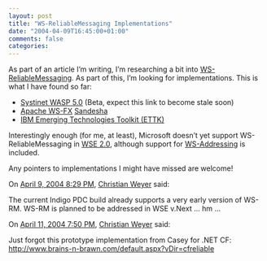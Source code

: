 ```yaml
---
layout: post
title: "WS-ReliableMessaging Implementations"
date: "2004-04-09T16:45:00+01:00"
comments: false
categories: 
---
```


<p>As part of an article I&#8217;m writing, I&#8217;m researching a bit into <a href="http://msdn.microsoft.com/webservices/default.aspx?pull=/library/en-us/dnglobspec/html/ws-reliablemessaging.asp">WS-ReliableMessaging</a>. As part of this, I&#8217;m looking for implementations. This is what I have found so far:</p>

<ul>
<li><a href="http://www.systinet.com/products/wasp_jserver_beta/overview">Systinet WASP 5.0</a> (Beta, expect this link to become stale soon)</li>
<li><a href="http://ws.apache.org/ws-fx/">Apache WS-FX</a> <a href="http://ws.apache.org/ws-fx/sandesha/">Sandesha</a></li>
<li><a href="http://www-106.ibm.com/developerworks/webservices/demos/ettk/">IBM Emerging Technologies Toolkit (ETTK)</a></li>
</ul>

<p>Interestingly enough (for me, at least), Microsoft doesn&#8217;t yet support WS-ReliableMessaging in <a href="http://msdn.microsoft.com/webservices/building/wse/default.aspx">WSE 2.0</a>, although support for <a href="http://www-106.ibm.com/developerworks/webservices/library/ws-add/">WS-Addressing</a> is included.</p>

<p>Any pointers to implementations I might have missed are welcome!</p>

<section class="comments">

<div class="comment" id="comment-257">
On <a href="#comment-257" title="Permalink to this comment">April  9, 2004  8:29 PM</a>, <a href="http://weblogs.asp.net/cweyer/" title="http://weblogs.asp.net/cweyer/" rel="nofollow">Christian Weyer</a>
said:
<p>The current Indigo PDC build already supports a very early version of WS-RM. WS-RM is planned to be addressed in WSE v.Next &#8230; hm &#8230;</p>


<div class="comment" id="comment-258">
On <a href="#comment-258" title="Permalink to this comment">April 11, 2004  7:50 PM</a>, <a href="http://weblogs.asp.net/cweyer/" title="http://weblogs.asp.net/cweyer/" rel="nofollow">Christian Weyer</a>
said:
<p>Just forgot this prototype implementation from Casey for .NET CF:
<a href="http://www.brains-n-brawn.com/default.aspx?vDir=cfreliable" rel="nofollow" /><a href="http://www.brains-n-brawn.com/default.aspx?vDir=cfreliable" rel="nofollow">http://www.brains-n-brawn.com/default.aspx?vDir=cfreliable</a></p>


</section>

